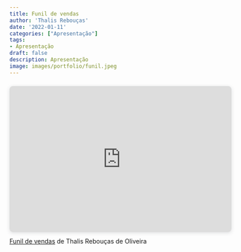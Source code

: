 ```yaml
---
title: Funil de vendas
author: 'Thalis Rebouças'
date: '2022-01-11'
categories: ["Apresentação"]
tags:
- Apresentação
draft: false
description: Apresentação
image: images/portfolio/funil.jpeg
---
```



<div style="position: relative; width: 100%; height: 0; padding-top: 56.2500%;
 padding-bottom: 48px; box-shadow: 0 2px 8px 0 rgba(63,69,81,0.16); margin-top: 1.6em; margin-bottom: 0.9em; overflow: hidden;
 border-radius: 8px; will-change: transform;">
  <iframe loading="lazy" style="position: absolute; width: 100%; height: 100%; top: 0; left: 0; border: none; padding: 0;margin: 0;"
    src="https:&#x2F;&#x2F;www.canva.com&#x2F;design&#x2F;DAE1LNcJ1IY&#x2F;view?embed" allowfullscreen="allowfullscreen" allow="fullscreen">
  </iframe>
</div>
<a href="https:&#x2F;&#x2F;www.canva.com&#x2F;design&#x2F;DAE1LNcJ1IY&#x2F;view?utm_content=DAE1LNcJ1IY&amp;utm_campaign=designshare&amp;utm_medium=embeds&amp;utm_source=link" target="_blank" rel="noopener">Funil de vendas</a> de Thalis Rebouças de Oliveira